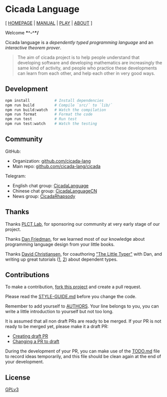 # Cicada Language

[ [HOMEPAGE](https://cicada-lang.org)
| [MANUAL](https://readonly.link/manuals/cicada-lang/cicada)
| [PLAY](https://cicada-lang.org/playground)
| [ABOUT](https://cicada-lang.org/about) ]

Welcome **\*^-^\*/**

Cicada language is a _dependently typed programming language_ and an _interactive theorem prover_.

> The aim of cicada project is to help people understand that
> developing software and developing mathematics
> are increasingly the same kind of activity,
> and people who practice these developments
> can learn from each other, and help each other in very good ways.

## Development

```sh
npm install           # Install dependencies
npm run build         # Compile `src/` to `lib/`
npm run build:watch   # Watch the compilation
npm run format        # Format the code
npm run test          # Run test
npm run test:watch    # Watch the testing
```

## Community

GitHub:

- Organization: [github.com/cicada-lang](https://github.com/cicada-lang)
- Main repo: [github.com/cicada-lang/cicada](https://github.com/cicada-lang/cicada)

Telegram:

- English chat group: [CicadaLanguage](https://t.me/CicadaLanguage)
- Chinese chat group: [CicadaLanguageCN](https://t.me/CicadaLanguageCN)
- News group: [CicadaRhapsody](https://t.me/CicadaRhapsody)

## Thanks

Thanks [PLCT Lab](https://github.com/plctlab), for sponsoring our community at very early stage of our project.

Thanks [Dan Friedman](https://www.cs.indiana.edu/~dfried), for we learned most of our knowledge about programming language design from your little books.

Thanks [David Christiansen](https://davidchristiansen.dk), for coauthoring ["The Little Typer"](https://mitpress.mit.edu/9780262536431/the-little-typer) with Dan, and writing up great tutorials ([1](https://davidchristiansen.dk/tutorials/nbe), [2](https://davidchristiansen.dk/tutorials/implementing-types-hs.pdf)) about dependent types.

## Contributions

To make a contribution,
[fork this project](https://github.com/cicada-lang/cicada/fork)
and create a pull request.

Please read the [STYLE-GUIDE.md](STYLE-GUIDE.md) before you change the code.

Remember to add yourself to [AUTHORS](AUTHORS).
Your line belongs to you, you can write a little
introduction to yourself but not too long.

It is assumed that all non draft PRs are ready to be merged.
If your PR is not ready to be merged yet, please make it a draft PR:

- [Creating draft PR](https://github.blog/2019-02-14-introducing-draft-pull-requests)
- [Changing a PR to draft](https://docs.github.com/en/pull-requests/collaborating-with-pull-requests/proposing-changes-to-your-work-with-pull-requests/changing-the-stage-of-a-pull-request)

During the development of your PR, you can make use of
the [TODO.md](TODO.md) file to record ideas temporarily,
and this file should be clean again at the end of your development.

## License

[GPLv3](LICENSE)
